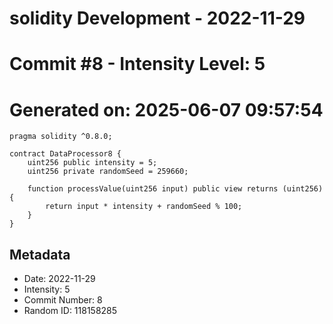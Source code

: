 ﻿# solidity Development - 2022-11-29
# Commit #8 - Intensity Level: 5
# Generated on: 2025-06-07 09:57:54
```solidity
pragma solidity ^0.8.0;

contract DataProcessor8 {
    uint256 public intensity = 5;
    uint256 private randomSeed = 259660;

    function processValue(uint256 input) public view returns (uint256) {
        return input * intensity + randomSeed % 100;
    }
}
```
## Metadata
- Date: 2022-11-29
- Intensity: 5
- Commit Number: 8
- Random ID: 118158285
